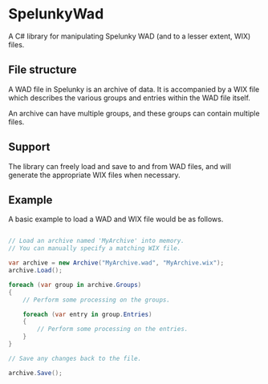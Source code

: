 # SpelunkyWad

A C# library for manipulating Spelunky WAD (and to a lesser extent, WIX) files.

## File structure

A WAD file in Spelunky is an archive of data. It is accompanied by a WIX file which describes the various groups and entries within the WAD file itself.

An archive can have multiple groups, and these groups can contain multiple files.

## Support

The library can freely load and save to and from WAD files, and will generate the appropriate WIX files when necessary.

## Example

A basic example to load a WAD and WIX file would be as follows.

```csharp

// Load an archive named 'MyArchive' into memory.
// You can manually specify a matching WIX file.

var archive = new Archive("MyArchive.wad", "MyArchive.wix");
archive.Load();

foreach (var group in archive.Groups)
{
	// Perform some processing on the groups.

	foreach (var entry in group.Entries)
	{
		// Perform some processing on the entries.
	}
}

// Save any changes back to the file.

archive.Save();
```